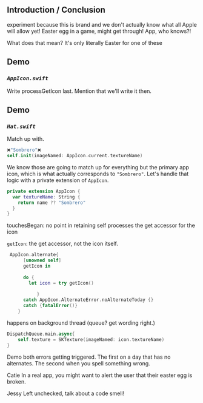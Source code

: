 ## Introduction / Conclusion
experiment because this is brand and we don't actually know what all Apple will allow yet! Easter egg in a game, might get through! App, who knows?!

What does that mean?
It's only literally Easter for one of these

## Demo



### *`AppIcon.swift`*
Write processGetIcon last. Mention that we'll write it then.



## Demo
### *`Hat.swift`*

Match up with.

```swift
❌"Sombrero"❌
self.init(imageNamed: AppIcon.current.textureName)
```

We know those are going to match up for everything but the primary app icon, which is what actually corresponds to `"Sombrero"`. Let's handle that logic with a private extension of `AppIcon`.

```swift
private extension AppIcon {
  var textureName: String {
    return name ?? "Sombrero"
  }
}
```

touchesBegan: no point in retaining self
processes the get accessor for the icon


`getIcon`: the get accessor, not the icon itself.


```swift
 AppIcon.alternate{
      [unowned self]
      getIcon in
      
      do {
        let icon = try getIcon()
        
           }
      catch AppIcon.AlternateError.noAlternateToday {}
      catch {fatalError()}
    }
```
happens on background thread (queue? get wording right.)

```swift
DispatchQueue.main.async{
	self.texture = SKTexture(imageNamed: icon.textureName)
}
```

Demo both errors getting triggered. The first on a day that has no alternates. The second when you spell something wrong.


Catie
In a real app, you might want to alert the user that their easter egg is broken.

Jessy
Left unchecked, talk about a code smell!